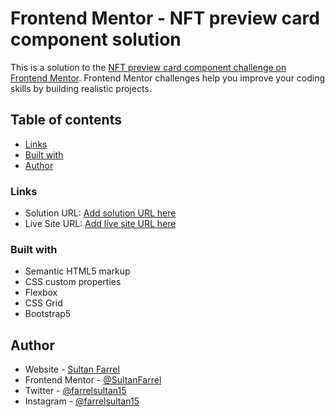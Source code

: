# Frontend Mentor - NFT preview card component solution

This is a solution to the [NFT preview card component challenge on Frontend Mentor](https://www.frontendmentor.io/challenges/nft-preview-card-component-SbdUL_w0U). Frontend Mentor challenges help you improve your coding skills by building realistic projects. 

## Table of contents
  - [Links](#links)
  - [Built with](#built-with)
- [Author](#author)


### Links

- Solution URL: [Add solution URL here](https://www.frontendmentor.io/solutions/responsive-nft-preview-card-_wEAVITbPy)
- Live Site URL: [Add live site URL here](https://sultanfarrel.github.io/NFT-Preview-Card/)


### Built with

- Semantic HTML5 markup
- CSS custom properties
- Flexbox
- CSS Grid
- Bootstrap5


## Author

- Website - [Sultan Farrel](https://github.com/SultanFarrel)
- Frontend Mentor - [@SultanFarrel](https://www.frontendmentor.io/profile/SultanFarrel)
- Twitter - [@farrelsultan15](https://www.twitter.com/farrelsultan15)
- Instagram - [@farrelsultan15](https://www.instagram.com/farrelsultan15)

